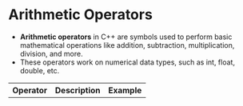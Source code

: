 # Arithmetic Operators
- **Arithmetic operators** in C++ are symbols used to perform basic mathematical operations like addition, subtraction, 
  multiplication, division, and more. 
- These operators work on numerical data types, such as int, float, double, etc.

<table>
  <tbody>
      <th>Operator</th>
      <th>Description</th>
      <th>Example</th>
  </tbody>
</table>

